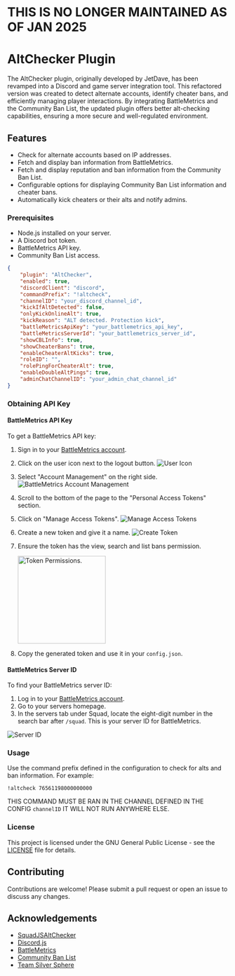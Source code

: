 # THIS IS NO LONGER MAINTAINED AS OF JAN 2025

# AltChecker Plugin

The AltChecker plugin, originally developed by JetDave, has been revamped into a  Discord and game server integration tool. This refactored version was created to detect alternate accounts, identify cheater bans, and efficiently managing player interactions. By integrating BattleMetrics and the Community Ban List, the updated plugin offers better alt-checking capabilities, ensuring a more secure and well-regulated environment.

## Features

- Check for alternate accounts based on IP addresses.
- Fetch and display ban information from BattleMetrics.
- Fetch and display reputation and ban information from the Community Ban List.
- Configurable options for displaying Community Ban List information and cheater bans.
- Automatically kick cheaters or their alts and notify admins.



### Prerequisites

- Node.js installed on your server.
- A Discord bot token.
- BattleMetrics API key.
- Community Ban List access.

```json
{
    "plugin": "AltChecker",
    "enabled": true,
    "discordClient": "discord",
    "commandPrefix": "!altcheck",
    "channelID": "your_discord_channel_id",
    "kickIfAltDetected": false,
    "onlyKickOnlineAlt": true,
    "kickReason": "ALT detected. Protection kick",
    "battleMetricsApiKey": "your_battlemetrics_api_key",
    "battleMetricsServerId": "your_battlemetrics_server_id",
    "showCBLInfo": true,
    "showCheaterBans": true,
    "enableCheaterAltKicks": true,
    "roleID": "",
    "rolePingForCheaterAlt": true,
    "enableDoubleAltPings": true,
    "adminChatChannelID": "your_admin_chat_channel_id"
}
```

### Obtaining API Key

#### BattleMetrics API Key

To get a BattleMetrics API key:

1. Sign in to your [BattleMetrics account](https://www.battlemetrics.com/).
2. Click on the user icon next to the logout button.
   ![User Icon](https://i.imgur.com/nOCza7P.png)
3. Select "Account Management" on the right side.
   ![BattleMetrics Account Management](https://i.imgur.com/n5oHRbO.png)
4. Scroll to the bottom of the page to the "Personal Access Tokens" section.
5. Click on "Manage Access Tokens".
   ![Manage Access Tokens](https://i.imgur.com/9Vf8UaE.png)
6. Create a new token and give it a name.
   ![Create Token](https://i.imgur.com/1CFFqYD.png)
7. Ensure the token has the view, search and list bans permission.

   <img src="https://i.imgur.com/HgM7xuL.png" alt="Token Permissions." width="200" />
9. Copy the generated token and use it in your `config.json`.


#### BattleMetrics Server ID

To find your BattleMetrics server ID:

1. Log in to your [BattleMetrics account](https://www.battlemetrics.com/).
2. Go to your servers homepage.
3. In the servers tab under Squad, locate the eight-digit number in the search bar after `/squad`. This is your server ID for BattleMetrics.

![Server ID](https://i.imgur.com/FaRiuWr.png)


### Usage

Use the command prefix defined in the configuration to check for alts and ban information. For example:

    
    !altcheck 76561198000000000
    
THIS COMMAND MUST BE RAN IN THE CHANNEL DEFINED IN THE CONFIG `channelID` IT WILL NOT RUN ANYWHERE ELSE.

### License

This project is licensed under the GNU General Public License - see the [LICENSE](LICENSE) file for details.

## Contributing

Contributions are welcome! Please submit a pull request or open an issue to discuss any changes.

## Acknowledgements

- [SquadJSAltChecker](https://github.com/fantinodavide/squadjs-alt-checker/tree/main)
- [Discord.js](https://discord.js.org/)
- [BattleMetrics](https://www.battlemetrics.com/)
- [Community Ban List](https://communitybanlist.com/)
- [Team Silver Sphere](https://github.com/Team-Silver-Sphere)
